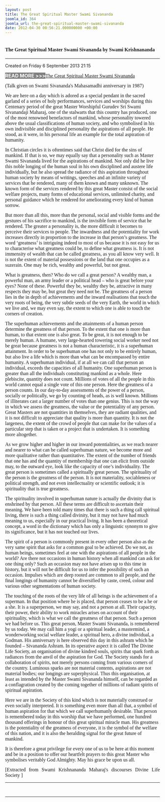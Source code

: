 ```yaml
---
layout: post
title: The Great Spiritual Master Swami Sivananda
joomla_id: 364
joomla_url: the-great-spiritual-master-swami-sivananda
date: 2012-04-30 00:56:21.000000000 +00:00
---
```

<h1 itemprop="name"><span style="font-size: 12pt; font-family: book antiqua,palatino;">The Great Spiritual Master Swami Sivananda by Swami Krishnananda</span></h1>
<hr />
<p>Created on Friday 6 September 2013 21:15</p>
<div id="discText">
<div id="discText">
<div id="discText">
<div id="discText">
<div id="discText">
<div id="discText">
<div id="discText">
<div id="discText">
<div id="discText">
<div id="discText">
<div id="discText">
<div id="discText">
<div id="discText">
<p><span style="font-size: 12pt;"><span style="background-color: #ffffff; color: #333333;"><span style="background-color: #808080; color: #ffffff;"><strong>READ MORE &gt;&gt;&gt;</strong></span></span></span><a href="http://www.swami-krishnananda.org/disc/disc_102.html"><span style="font-size: 12pt; font-family: book antiqua,palatino;"></span></a><a href="http://www.swami-krishnananda.org/disc/disc_205.html"><span style="font-size: 12pt; font-family: book antiqua,palatino;">The Great Spiritual Master Swami Sivananda</span></a></p>
<div id="discText">
<div id="discText">
<div id="discText">
<div id="discText">
<div id="discText">
<div id="discText">
<div id="discText">
<div id="discText">
<div id="discText">
<div id="discText">
<div id="discText">
<div id="discText">
<div id="discText">
<div id="discText">
<div id="discText2">
<div id="discText">
<div id="discText">
<div id="discText">
<div id="discText">
<div id="discText">
<div id="discText">
<div id="discText">
<div id="discText">
<div id="discText"><span itemprop="author" itemscope="" itemtype="http://schema.org/Person"><span itemprop="name"></span></span>
<div id="discText">
<div id="discText"><span itemprop="articleBody"><span itemprop="author" itemscope="" itemtype="http://schema.org/Person"><span itemprop="name"></span></span></span>
<div id="discText"><span itemprop="articleBody"><span itemprop="author" itemscope="" itemtype="http://schema.org/Person"><span itemprop="name"></span></span></span><span itemprop="author" itemscope="" itemtype="http://schema.org/Person"><span itemprop="name"></span></span>
<div id="discText">
<div id="discText">
<div id="discText">
<div id="discText">
<div id="discText">
<div id="discText"><span itemprop="author" itemscope="" itemtype="http://schema.org/Person"><span itemprop="name"></span></span><span itemprop="author" itemscope="" itemtype="http://schema.org/Person"><span itemprop="name"></span></span><span style="font-size: 12pt; font-family: book antiqua,palatino;">(Talk given on Swami Sivananda's Mahasamadhi anniversary in 1987) </span>
<div id="discText"><span itemprop="articleBody">
<p><span style="font-size: 12pt; font-family: book antiqua,palatino;">We are here on a day which is adored as a special pendant in the sacred garland of a series of holy performances, services and worships during this Centenary period of the great Master Worshipful Gurudev Sri Swami Sivanandaji Maharaj, one of the stalwarts that this country has produced, one of the most renowned benefactors of mankind, whose personality towered above the usual classifications of <span id="adtext_5" class="adtext">human society</span>, and who symbolised in his own indivisible and disciplined personality the aspirations of all people. He stood, as it were, in his personal life an example for the total aspiration of humanity.</span></p>
<p><span style="font-size: 12pt; font-family: book antiqua,palatino;">In Christian circles it is oftentimes said that Christ died for the sins of mankind. If that is so, we may equally say that a personality such as Master Swami Sivananda lived for the aspirations of mankind. Not only did he live this noble longing of the human soul in his own disciplined and austere life individually, but he also spread the radiance of this aspiration throughout human society by means of writings, speeches and an infinite variety of services that he rendered, many of them known and many unknown. The known form of the <span id="adtext_4" class="adtext">services rendered</span> by this great Master consist of the social welfare projects, many forms of <span id="adtext_2" class="adtext">educational services</span>, unlimited charity, and personal guidance which he rendered for ameliorating every kind of human sorrow.</span></p>
<p><span style="font-size: 12pt; font-family: book antiqua,palatino;">But more than all this, more than the personal, social and visible forms and the gestures of his sacrifice to mankind, is the invisible form of service that he rendered. The greater a personality is, the more difficult it becomes to perceive their services to people. The inwardness and the potentiality for work increases directly in proportion to the increase in that person’s greatness. The word ‘greatness’ is intriguing indeed to most of us because it is not easy for us to characterise what greatness could be, to define what greatness is. It is not immensity of wealth that can be called greatness, as you all know very well. It is not the extent of material possessions or the land that one occupies as a suzerain. One may be rich, wealthy and powerful, but not great.</span></p>
<p><span style="font-size: 12pt; font-family: book antiqua,palatino;">What is greatness, then? Who do we call a great person? A <span id="adtext_3" class="adtext">wealthy man</span>, a powerful man, an army leader or a political head – who is great before your eyes? None of these. Powerful they be, wealthy they be, attractive in many respects they may be, but great they need not be. The greatness of a person lies in the in depth of achievements and the inward realisations that touch the very roots of being, the very subtle seeds of the very Earth, the world in which we live and, we may even say, the extent to which one is able to touch the corners of creation.</span></p>
<p><span style="font-size: 12pt; font-family: book antiqua,palatino;">The superhuman achievements and the attainments of a human person determine the greatness of that person. To the extent that one is more than human, to that extent one is also great. To be great, it is not enough to be merely human. A humane, very large-hearted towering social worker need not be great because greatness is not a human characteristic, it is a superhuman attainment. In order to be superhuman one has not only to be entirely human, but also live a life which is more than what can be encompassed by entire humanity. A superhuman individual, if at all we can call that person an individual, exceeds the capacities of all humanity. One superhuman person is greater than all the individuals constituting mankind as a whole. Here plebiscite, quantity does not count. Millions of votes of all the people in this world cannot equal a single vote of this one person. Here the greatness of a person counts. In our day-to-day assessments of the power of a person, socially or politically, we go by counting of heads, as is well known. Millions of illiterates cast a larger number of votes than one genius. This is not the way in which we assess the greatness, the value or the potentiality of any person. Great Masters are not quantities in themselves, they are radiant qualities, and it is not difficult to appreciate that quality is more than quantity. It is not the largeness, the extent of the crowd of people that can make for the values of a particular step that is taken or a project that is undertaken. It is something more altogether.</span></p>
<p><span style="font-size: 12pt; font-family: book antiqua,palatino;">As we grow higher and higher in our inward potentialities, as we reach nearer and nearer to what can be called superhuman nature, we become more and more qualitative rather than quantitative. The extent of the number of friends that one has and the quantity of membership that one can elicit from outside may, to the outward eye, look like the capacity of one’s individuality. The great person is sometimes called a spiritually great person. The spirituality of the person is the greatness of the person. It is not materiality, sociableness or political strength, and not even intellectuality or scientific outlook; it is spirituality that is true greatness.</span></p>
<p><span style="font-size: 12pt; font-family: book antiqua,palatino;">The spirituality involved in superhuman nature is actually the divinity that is enshrined by that person. All these terms are difficult to ascertain their meaning. We have been told many times that there is such a thing call spiritual living, there is such a thing called divinity, but it may not have had much meaning to us, especially in our practical living. It has been a theoretical concept, a word in the dictionary which has only a linguistic synonym to give its significance, but it has not touched our lives.</span></p>
<p><span style="font-size: 12pt; font-family: book antiqua,palatino;">The spirit of a person is commonly present in every other person also as the very same spirit that asks for a common goal to be achieved. Do we not, as human beings, sometimes feel at one with the aspirations of all people in the world? Are there not occasions in human history when all mankind can ask for one thing only? Such an occasion may not have arisen up to this time in history, but it will not be difficult for us to infer the possibility of such an occasion. Impulses which are deep rooted are common to all people, and the final longings of humanity cannot be diversified by caste, creed, colour and various other segmentations of human society.</span></p>
<p><span style="font-size: 12pt; font-family: book antiqua,palatino;">The touching of the roots of the very life of all beings is the achievement of a superman. In that position where he is placed, that person ceases to be a he or a she. It is a superperson, we may say, and not a person at all. Their capacity, their power, their ability to work miracles arises on account of their spirituality, which is what we call the greatness of that person. Such a person we had before us. This great person, Master Swami Sivananda, is remembered by us today. We may call him a yogi or a spiritual leader, a mastermind, a wonderworking <span id="adtext_6" class="adtext">social welfare</span> leader, a spiritual hero, a divine individual, a Godman. His anniversary is here observed this day in this ashram which he founded – Sivananda Ashram. In its operative aspect it is called The Divine Life Society, an organisation of divine kindred souls, spirits that spark forth as radiances from the anvil of the aspiration for God. The Society stands for a collaboration of spirits, not merely persons coming from various corners of the country. Luminous sparks are not material contents, aspirations are not material bodies; our longings are superphysical. Thus this organisation, at least as intended by the Master Swami Sivananda himself, can be regarded as a conflagration created by the coming together of millions of radiant spirits of spiritual aspiration.</span></p>
<p><span style="font-size: 12pt; font-family: book antiqua,palatino;">Here we are in the Society of this kind which is not materially construed or even socially interpreted. It is something even more than all that, a symbol of human aspiration for that which we call superhumanly desirable. That person is remembered today in this worship that we have performed, one hundred thousand offerings in honour of this great spiritual miracle man. His greatness is the potentiality of the greatness of everyone, it is the symbol of the welfare of this nation, and it is also the heralding signal for the great future of mankind.</span></p>
<p><span style="font-size: 12pt; font-family: book antiqua,palatino;">It is therefore a great privilege for every one of us to be here at this moment and be in a position to offer our heartfelt prayers to this great Master who symbolises veritably God Almighty. May his grace be upon us all.</span></p>
</span></div>
<span itemprop="articleBody"></span></div>
<span itemprop="articleBody"></span></div>
<span itemprop="articleBody"></span></div>
<span itemprop="articleBody"></span></div>
<span itemprop="articleBody"></span><span itemprop="articleBody"></span><span itemprop="articleBody"></span></div>
<span itemprop="articleBody"></span></div>
</div>
</div>
<span itemprop="articleBody"></span></div>
<span itemprop="articleBody"></span></div>
</div>
</div>
</div>
</div>
</div>
</div>
</div>
</div>
</div>
</div>
</div>
</div>
</div>
</div>
</div>
</div>
</div>
</div>
</div>
</div>
</div>
</div>
</div>
</div>
</div>
</div>
</div>
</div>
</div>
</div>
</div>
</div>
</div>
</div>
</div>
</div>
<p style="text-align: justify; line-height: normal;"><span style="font-size: 12pt; font-family: verdana,geneva;">[Extracted from Swami Krishnananda Maharaj's discourses Divine Life Society ]</span></p>
<hr />
<p>&nbsp;</p>
<hr />
<p>&nbsp;</p>
<div style="position: absolute; left: -40px; top: -25px; width: 1px; height: 1px; overflow: hidden;" data-mce-bogus="1" class="mcePaste" id="_mcePaste">
<h1>The Gospel of the Bhagavadgita</h1>
</div>
